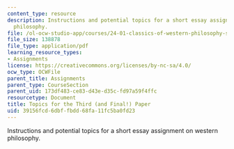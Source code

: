 ```yaml
---
content_type: resource
description: Instructions and potential topics for a short essay assignment on western
  philosophy.
file: /ol-ocw-studio-app/courses/24-01-classics-of-western-philosophy-spring-2016/39156fcd6dbffbdd68fa11fc5ba0fd23_MIT24_01S16_Paper3.pdf
file_size: 138878
file_type: application/pdf
learning_resource_types:
- Assignments
license: https://creativecommons.org/licenses/by-nc-sa/4.0/
ocw_type: OCWFile
parent_title: Assignments
parent_type: CourseSection
parent_uid: 173df483-ce83-d43e-d35c-fd97a59f4ffc
resourcetype: Document
title: Topics for the Third (and Final!) Paper
uid: 39156fcd-6dbf-fbdd-68fa-11fc5ba0fd23
---
```

Instructions and potential topics for a short essay assignment on western philosophy.